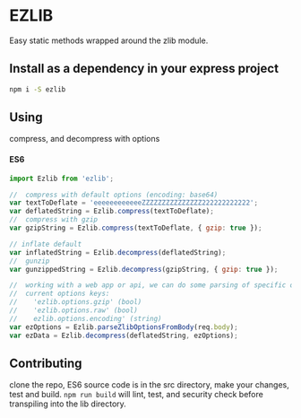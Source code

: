 # EZLIB
Easy static methods wrapped around the zlib module.
## Install as a dependency in your express project
```sh
npm i -S ezlib
```
## Using
compress, and decompress with options

#### ES6
```javascript
import Ezlib from 'ezlib';

//  compress with default options (encoding: base64)
var textToDeflate = 'eeeeeeeeeeeeZZZZZZZZZZZZZZZ222222222222';
var deflatedString = Ezlib.compress(textToDeflate);
//  compress with gzip
var gzipString = Ezlib.compress(textToDeflate, { gzip: true });

// inflate default
var inflatedString = Ezlib.decompress(deflatedString);
//  gunzip
var gunzippedString = Ezlib.decompress(gzipString, { gzip: true });

//  working with a web app or api, we can do some parsing of specific options in the body
//  current options keys: 
//    'ezlib.options.gzip' (bool)
//    'ezlib.options.raw' (bool)
//    ezlib.options.encoding' (string)
var ezOptions = Ezlib.parseZlibOptionsFromBody(req.body);
var ezData = Ezlib.decompress(deflatedString, ezOptions);
```

## Contributing
clone the repo, ES6 source code is in the src directory, make your changes, test and build. `npm run build` will lint, test, and security check before transpiling into the lib directory.